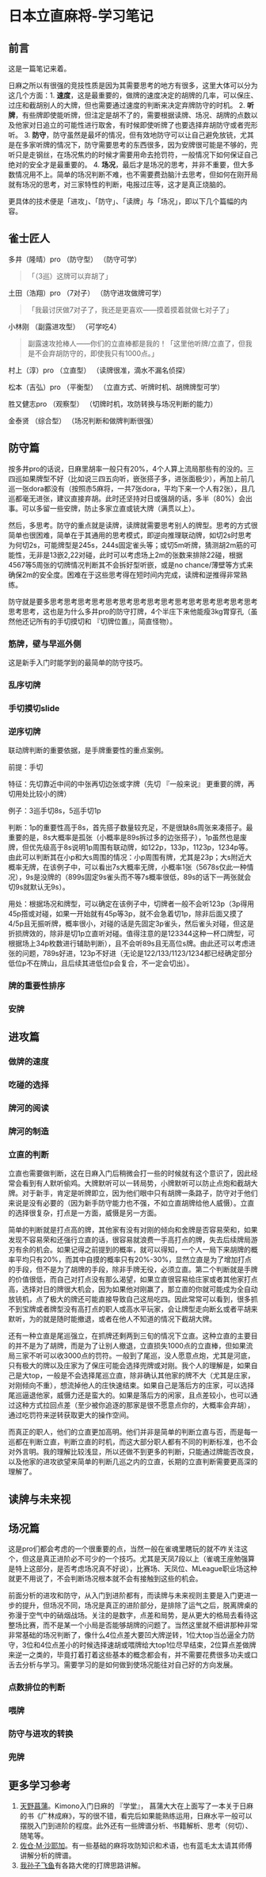 # 日本立直麻将-学习笔记

## 前言

这是一篇笔记来着。

日麻之所以有很强的竞技性质是因为其需要思考的地方有很多，这里大体可以分为这几个方面：1. **速度**，这是最重要的，做牌的速度决定的胡牌的几率，可以保庄、过庄和截胡别人的大牌，但也需要通过速度的判断来决定弃牌防守的时机。 2. **听牌**，有些牌即使能听牌，但注定是胡不了的，需要根据读牌、场况、胡牌的点数以及他家对日追立的可能性进行取舍，有时候即使听牌了也要选择弃胡防守或者兜形听。 3. **防守**，防守虽然是最坏的情况，但有效地防守可以让自己避免放铳，尤其是在多家听牌的情况下，防守需要思考的东西很多，因为安牌很可能是不够的，兜听只是走钢丝，在场况焦灼的时候才需要用命去抢罚符，一般情况下如何保证自己绝对的安全才是最重要的。 4. **场况**，最后才是场况的思考，并非不重要，但大多数情况用不上。简单的场况判断不难，也不需要费劲脑汁去思考，但如何在刚开局就有场况的思考，对三家特性的判断，电报过庄等，这才是真正烧脑的。

更具体的技术便是「进攻」、「防守」、「读牌」与「场况」，即以下几个篇幅的内容。

## 雀士匠人

多井（隆晴）pro			（防守型）		（防守可学）

> 「（3巡）这牌可以弃胡了」

土田（浩翔）pro			（7对子）		（防守进攻做牌可学）

> 「我最讨厌做7对子了，我还是更喜欢——摸着摸着就做七对子了」

小林刚					（副露进攻型）	（可学吃4）

> 副露速攻抢棒人——你们的立直棒都是我的！「这里他听牌/立直了，但我是不会弃胡防守的，即使我只有1000点。」

村上（淳）pro			（立直型）		（读牌很准，滴水不漏名侦探）

松本（吉弘）pro			（平衡型）		（立直方式、听牌时机、胡牌牌型可学）

胜又健志pro				（观察型）		（切牌时机，攻防转换与场况判断的能力）

金泰贤                  （综合型）      （场况判断和做牌判断很强）

## 防守篇

按多井pro的话说，日麻里胡率一般只有20%，4个人算上流局那些有的没的。三四巡如果牌型不好（比如说三四五向听，嵌张搭子多，进张面极少），再加上前几巡一张dora都没有（按照赤5麻将，一共7张dora，平均下来一个人有2张），且几巡都毫无进张，建议直接弃胡。此时还坚持对日或强胡的话，多半（80%）会出事。可以多留一些安牌，防止多家立直或铳大牌（满贯以上）。

然后，多思考。防守的重点就是读牌，读牌就需要思考别人的牌型。思考的方式很简单也很困难，简单在于其通用的思考模式，即逆向推理联动牌，如切2s时思考为何切2s，可能牌型是245s，244s固定雀头等；或切5m听牌，猜测胡2m筋的可能性，无非是13嵌2,22对碰，此时可以考虑场上2m的张数来排除22碰，根据4567等5周张的切牌情况判断其不会拆好型听嵌，或是no chance/薄壁等方式来确保2m的安全度。困难在于这些思考得在短时间内完成，读牌和逆推得非常熟练。

防守就是要多思考思考思考思考思考思考思考思考思考思考思考思考思考思考思考思考思考，这也是为什么多井pro的防守打牌，4个半庄下来他能瘦3kg胃穿孔（虽然他还记所有的手切摸切和 『切牌位置』，简直怪物）。

### 筋牌，壁与早巡外侧

这是新手入门时能学到的最简单的防守技巧。

### 乱序切牌


### 手切摸切slide


### 逆序切牌

联动牌判断的重要依据，是手牌重要性的重点案例。

前提：手切

特征：先切靠近中间的中张再切边张或字牌（先切 『一般来说』 更重要的牌，再切用处比较小的牌）

例子：3巡手切8s，5巡手切1p

判断：1p的重要性高于8s，首先搭子数量较充足，不是很缺8s周张来凑搭子。最重要的是，8s大概率是孤张（小概率是89s拆过多的边张搭子），1p虽然也是废牌，但优先级高于8s说明1p周围有联动牌，如122p，133p，1123p，1234p等。由此可以判断其在小p和大s周围的情况：小p周围有牌，尤其是23p；大s附近大概率无牌，在该例子中，可以看出7s大概率无牌，小概率1张（5678s仅此一种情况），9s是没牌的（899s固定9s雀头而不等7s概率很低，89s的话下一两张就会切9s就默认无9s）。

用处：根据场况和牌型，可以确定在该例子中，切牌者一般不会听123p（3p得用45p撘或对碰，如果一开始就有45p等3p，就不会急着切1p，除非后面又摸了4/5p且无振听牌，概率很小，对碰的话是先固定3p雀头，然后雀头对碰，但这是折损牌效的，除非是切1p立直听对碰。值得注意的是123344这种一杯口牌型，可根据场上34p枚数进行辅助判断），且不会听89s且无高位s牌。由此还可以考虑进张的问题，789s好进，123p不好进（无论是122/133/1123/1234都已经确定部分低位p不在牌山，且后续其进低位p会复合，不一定会切出）。

### 牌的重要性排序


### 安牌



## 进攻篇


### 做牌的速度


### 吃碰的选择


### 牌河的阅读


### 牌河的制造

### 立直的判断

立直也需要做判断，这在日麻入门后稍微会打一些的时候就有这个意识了，因此经常会看到有人默听偷鸡。大牌默听可以一转局势，小牌默听可以防止点炮和截胡大牌。对于新手，肯定是听牌即立，因为他们眼中只有胡牌一条路子，防守对于他们来说是没有必要的（因为新手防守能力也不强，不如立直胡牌给他人威慑）。立直的选择很复杂，打点是一方面，威慑是另一方面。

简单的判断就是打点高的牌，其他家有没有对刚的倾向和舍牌是否容易荣和，如果发现不容易荣和还强行立直的话，很容易就浪费一手高打点的牌，失去后续牌局游刃有余的机会。如果记得之前提到的概率，就可以得知，一个人一局下来胡牌的概率平均只有20%，而其中自摸的概率只有20%-30%，显然立直是为了增加打点的手段，但不是为了胡牌的手段，除非手牌无役，必须立直。第二个判断就是手牌的价值很低，而自己对打点没有那么渴望，如果立直很容易给庄家或者其他家打点高，选择对日的牌很大机会，因为如果他对刚赢了，那立直的你就可能成为全自动放铳机，点了极大的牌还可能直接导致自己这局吃四。因此常常可以看到，很多抓不到宝牌或者牌型没有高打点的职人或高水平玩家，会让牌型走向断幺或者平胡来默听，为的就是随时能撤退，或者在他人不知道的情况下截胡大牌。

还有一种立直是尾巡强立，在抓牌还剩两到三旬的情况下立直。这种立直的主要目的并不是为了胡牌，而是为了让别人撤退，立直损失1000点的立直棒，但如果流局三家不听可以收3000点的罚符。一般到了尾巡，没人愿意点炮，尤其是河底，只有极大的牌以及庄家为了保庄可能会选择兜牌或对刚。我个人的理解是，如果自己是大top，一般是不会选择尾巡立直，除非确认其他家的牌不大（尤其是庄家，对刚倾向不重），想流掉他人的庄快速结束。如果自己是落后方的庄家，可以选择尾巡逼退他家，威慑力还是蛮大的。如果是落后方的闲家，且点差较小，也可以通过这种方式拉回点差（至少被你追逐的那家是很不愿意点你的，大概率会弃胡），通过吃罚符来逆转获取更大的操作空间。

而真正的职人，他们的立直更加高明。他们并非是简单的判断立直与否，而是每一巡都在判断立直，判断立直的时机，而这大部分职人都有不同的判断标准，也不会对外言明。我的理解比较浅显，所以还做不到更多的判断，只能通过牌能否改良，以及他家的进攻欲望来简单的判断几巡之内的立直，长期的立直判断需要更高深的理解了。

## 读牌与未来视


## 场况篇

这是pro们都会考虑的一个很重要的点，当然一般在雀魂里瞎玩的就不咋关注这个，但这是真正进阶必不可少的一个技巧。尤其是天凤7段以上（雀魂王座勉强算是特上这部分，是否考虑场况真不好说），比赛场、天凤位、MLeague职业场这种就更不用说了，不会判断场况根本就不会有接触到这些的机会。

前面分析的进攻和防守，从入门到进阶都有，而读牌与未来视则主要是入门更进一步的提升，但场况不同，场况是真正的进阶部分，是排除了运气之后，脱离牌桌的弥漫于空气中的硝烟战场。关注的是数字，点差和局势，是从更大的格局去看待这整场比赛，而不是某一个小局是否能够胡牌的问题了。当然这里就不细讲那种非常非常基础的场况判断了，像什么4位点差大要凹大牌逆转，1位大top当怂逼全力防守，3位和4位点差小的时候选择速胡或喂牌给大top1位尽早结束，2位算点差做牌来逆一之类的，毕竟打着打着这些基本的概念都会有，并不需要花费很多功夫或口舌去分析与学习。需要学习的是如何做到使场况能往对自己好的方向发展。

### 点数排位的判断

### 喂牌

### 防守与进攻的转换

### 兜牌


## 更多学习参考

1. [天野菖蒲](https://space.bilibili.com/131185/article)。Kimono入门日麻的 『学堂』， 菖蒲大大在上面写了一本关于日麻的书《广林成麻》，写的很不错，看完后如果能熟练运用，日麻水平一般可以摆脱入门到进阶的程度。此外还有一些牌谱分析、书籍解析、思考（何切）、随笔等。
1. [佐仓·M·沙耶加](https://space.bilibili.com/72960/article)。有一些基础的麻将攻防知识和术语，也有蓝毛太太请其师傅讲解分析的牌谱。
1. [我孙子飞鱼](https://space.bilibili.com/2899425/video)有各路大佬的打牌思路讲解。